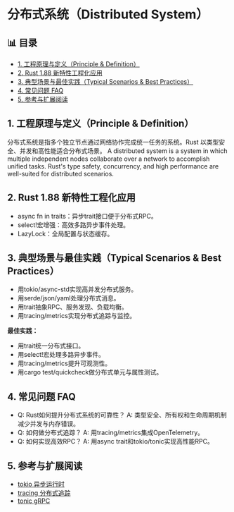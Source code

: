 ﻿# 分布式系统（Distributed System）


## 📊 目录

- [1. 工程原理与定义（Principle & Definition）](#1-工程原理与定义principle-definition)
- [2. Rust 1.88 新特性工程化应用](#2-rust-188-新特性工程化应用)
- [3. 典型场景与最佳实践（Typical Scenarios & Best Practices）](#3-典型场景与最佳实践typical-scenarios-best-practices)
- [4. 常见问题 FAQ](#4-常见问题-faq)
- [5. 参考与扩展阅读](#5-参考与扩展阅读)


## 1. 工程原理与定义（Principle & Definition）

分布式系统是指多个独立节点通过网络协作完成统一任务的系统。Rust 以类型安全、并发和高性能适合分布式场景。
A distributed system is a system in which multiple independent nodes collaborate over a network to accomplish unified tasks. Rust's type safety, concurrency, and high performance are well-suited for distributed scenarios.

## 2. Rust 1.88 新特性工程化应用

- async fn in traits：异步trait接口便于分布式RPC。
- select!宏增强：高效多路异步事件处理。
- LazyLock：全局配置与状态缓存。

## 3. 典型场景与最佳实践（Typical Scenarios & Best Practices）

- 用tokio/async-std实现高并发分布式服务。
- 用serde/json/yaml处理分布式消息。
- 用trait抽象RPC、服务发现、负载均衡。
- 用tracing/metrics实现分布式追踪与监控。

**最佳实践：**

- 用trait统一分布式接口。
- 用select!宏处理多路异步事件。
- 用tracing/metrics提升可观测性。
- 用cargo test/quickcheck做分布式单元与属性测试。

## 4. 常见问题 FAQ

- Q: Rust如何提升分布式系统的可靠性？
  A: 类型安全、所有权和生命周期机制减少并发与内存错误。
- Q: 如何做分布式追踪？
  A: 用tracing/metrics集成OpenTelemetry。
- Q: 如何实现高效RPC？
  A: 用async trait和tokio/tonic实现高性能RPC。

## 5. 参考与扩展阅读

- [tokio 异步运行时](https://tokio.rs/)
- [tracing 分布式追踪](https://github.com/tokio-rs/tracing)
- [tonic gRPC](https://github.com/hyperium/tonic)

